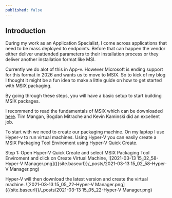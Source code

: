```yaml
---
published: false
---
```

## Introduction
During my work as an Application Specialist, I come across applications that need to be mass deployed to endpoints. Before that can happen the vendor either deliver unattended parameters to their installation process or they deliver another installation format like MSI.

Currently we do alot of this in App-v. However Microsoft is ending support for this format in 2026 and wants us to move to MSIX. So to kick of my blog I thought it might be a fun idea to make a little guide on how to get started with MSIX packaging.

By going through these steps, you will have a basic setup to start building MSIX packages.

I recommend to read the fundamentals of MSIX which can be downloaded [here](https://www.advancedinstaller.com/msix-packaging-fundamentals.html). Tim Mangan, Bogdan Mitrache and Kevin Kaminski did an excellent job.

To start with we need to create our packaging machine. On my laptop I use Hyper-v to run virtual machines. Using Hyper-V you can easily create a MSIX Packaging Tool Enviroment using Hyper-V Quick Create.

Step 1: Open Hyper-V Quick Create and select MSIX Packaging Tool Enviroment and click on Create Virtual Machine,
![2021-03-13 15_02_58-Hyper-V Manager.png]({{site.baseurl}}/_posts/2021-03-13 15_02_58-Hyper-V Manager.png)

Hyper-V will then download the latest version and create the virtual machine.
![2021-03-13 15_05_22-Hyper-V Manager.png]({{site.baseurl}}/_posts/2021-03-13 15_05_22-Hyper-V Manager.png)
